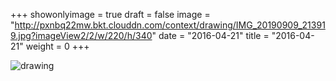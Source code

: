 +++
showonlyimage = true 
draft = false 
image = "http://pxnbq22mw.bkt.clouddn.com/context/drawing/IMG_20190909_213919.jpg?imageView2/2/w/220/h/340" 
date = "2016-04-21" 
title = "2016-04-21" 
weight = 0 
+++ 

![drawing](http://pxnbq22mw.bkt.clouddn.com/context/drawing/IMG_20190909_213919.jpg)  
